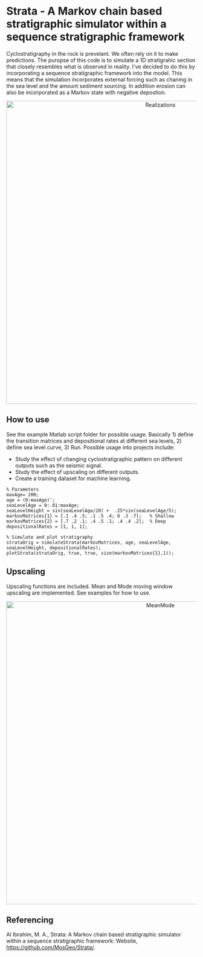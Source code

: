 # Strata - A Markov chain based stratigraphic simulator within a sequence stratigraphic framework

Cyclostratigraphy in the rock is prevelant. We often rely on it to make predictions. The puropse of this code is to simulate a 1D stratigrahic section that closely resembles what is observed in reality. I've decided to do this by incorporating a sequence stratigraphic framework into the model. This means that the simulation incorporates external forcing such as chaning in the sea level and the amount sediment sourcing. In addition erosion can also be incorporated as a Markov state with negative depostion.

<div align="center">
    <img width=800 src="https://github.com/MosGeo/Strata/blob/master/ReadmeFiles/Realizations.png" alt="Realizations" title="Multiple realizations"</img>
</div>

## How to use
See the example Matlab script folder for possible usage. Basically 1) define the transition matrices and depositional rates at different sea levels, 2) define sea level curve, 3) Run. Possible usage into projects include:
- Study the effect of changing cyclostratigraphic pattern on different outputs such as the seismic signal.
- Study the effect of upscaling on different outputs.
- Create a training dataset for machine learning.

```
% Parameters
maxAge= 200;
age = (0:maxAge)';
seaLevelAge = 0:.01:maxAge;
seaLevelHeight = sin(seaLevelAge/20) +  .25*sin(seaLevelAge/5);
markovMatrices{1} = [.1 .4 .5; .1 .5 .4; 0 .3 .7];   % Shallow
markovMatrices{2} = [.7 .2 .1; .4 .5 .1; .4 .4 .2];  % Deep
depositionalRates = [1, 1, 1];

% Simulate and plot stratigraphy
strataOrig = simulateStrata(markovMatrices, age, seaLevelAge, seaLevelHeight, depositionalRates);
plotStrata(strataOrig, true, true, size(markovMatrices{1},1));
```

## Upscaling
Upscaling functions are included. Mean and Mode moving window upscaling are implemented. See examples for how to use.

<div align="center">
    <img width=800 src="https://github.com/MosGeo/Strata/blob/master/ReadmeFiles/MeanModeUpscaling.png" alt="MeanMode" title="Upscaling"</img>
</div>


## Referencing
Al Ibrahim, M. A., Strata: A Markov chain based stratigraphic simulator within a sequence stratigraphic framework: Website, https://github.com/MosGeo/Strata/.
